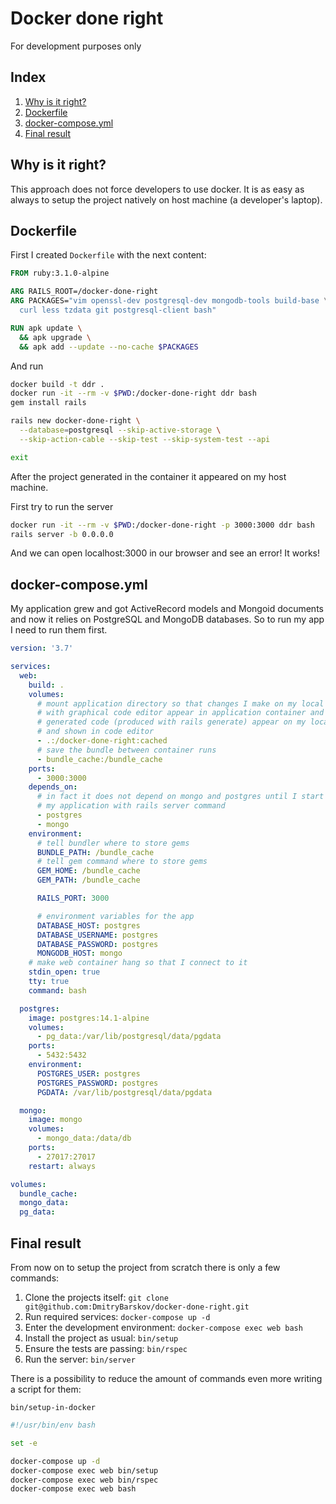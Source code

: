 # Docker done right

For development purposes only

## Index

1. [Why is it right?](#why-is-it-right)
1. [Dockerfile](#Dockerfile)
1. [docker-compose.yml](#docker-compose.yml)
1. [Final result](#final-result)

## Why is it right?

This approach does not force developers to use docker. It is as easy as always
to setup the project natively on host machine (a developer's laptop).

## Dockerfile

First I created `Dockerfile` with the next content:

```Dockerfile
FROM ruby:3.1.0-alpine

ARG RAILS_ROOT=/docker-done-right
ARG PACKAGES="vim openssl-dev postgresql-dev mongodb-tools build-base \
  curl less tzdata git postgresql-client bash"

RUN apk update \
  && apk upgrade \
  && apk add --update --no-cache $PACKAGES
```

And run
```bash
docker build -t ddr .
docker run -it --rm -v $PWD:/docker-done-right ddr bash
gem install rails

rails new docker-done-right \
  --database=postgresql --skip-active-storage \
  --skip-action-cable --skip-test --skip-system-test --api

exit
```

After the project generated in the container it appeared on my host machine.

First try to run the server
```bash
docker run -it --rm -v $PWD:/docker-done-right -p 3000:3000 ddr bash
rails server -b 0.0.0.0
```

And we can open localhost:3000 in our browser and see an error! It works!

## docker-compose.yml

My application grew and got ActiveRecord models and Mongoid documents and now
it relies on PostgreSQL and MongoDB databases. So to run my app I need to run
them first.

```yaml
version: '3.7'

services:
  web:
    build: .
    volumes:
      # mount application directory so that changes I make on my local machine
      # with graphical code editor appear in application container and
      # generated code (produced with rails generate) appear on my local machine
      # and shown in code editor
      - .:/docker-done-right:cached
      # save the bundle between container runs
      - bundle_cache:/bundle_cache
    ports:
      - 3000:3000
    depends_on:
      # in fact it does not depend on mongo and postgres until I start
      # my application with rails server command
      - postgres
      - mongo
    environment:
      # tell bundler where to store gems
      BUNDLE_PATH: /bundle_cache
      # tell gem command where to store gems
      GEM_HOME: /bundle_cache
      GEM_PATH: /bundle_cache

      RAILS_PORT: 3000

      # environment variables for the app
      DATABASE_HOST: postgres
      DATABASE_USERNAME: postgres
      DATABASE_PASSWORD: postgres
      MONGODB_HOST: mongo
    # make web container hang so that I connect to it
    stdin_open: true
    tty: true
    command: bash

  postgres:
    image: postgres:14.1-alpine
    volumes:
      - pg_data:/var/lib/postgresql/data/pgdata
    ports:
      - 5432:5432
    environment:
      POSTGRES_USER: postgres
      POSTGRES_PASSWORD: postgres
      PGDATA: /var/lib/postgresql/data/pgdata

  mongo:
    image: mongo
    volumes:
      - mongo_data:/data/db
    ports:
      - 27017:27017
    restart: always

volumes:
  bundle_cache:
  mongo_data:
  pg_data:
```

## Final result

From now on to setup the project from scratch there is only a few commands:

1. Clone the projects itself: `git clone git@github.com:DmitryBarskov/docker-done-right.git`
1. Run required services: `docker-compose up -d`
1. Enter the development environment: `docker-compose exec web bash`
1. Install the project as usual: `bin/setup`
1. Ensure the tests are passing: `bin/rspec`
1. Run the server: `bin/server`

There is a possibility to reduce the amount of commands even more writing
a script for them:

`bin/setup-in-docker`
```bash
#!/usr/bin/env bash

set -e

docker-compose up -d
docker-compose exec web bin/setup
docker-compose exec web bin/rspec
docker-compose exec web bash
```
